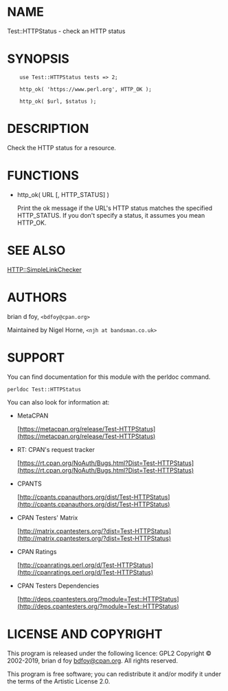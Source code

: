 # NAME

Test::HTTPStatus - check an HTTP status

# SYNOPSIS

        use Test::HTTPStatus tests => 2;

        http_ok( 'https://www.perl.org', HTTP_OK );

        http_ok( $url, $status );

# DESCRIPTION

Check the HTTP status for a resource.

# FUNCTIONS

- http\_ok( URL \[, HTTP\_STATUS\] )

    Print the ok message if the URL's HTTP status matches the specified
    HTTP\_STATUS.  If you don't specify a status, it assumes you mean
    HTTP\_OK.

# SEE ALSO

[HTTP::SimpleLinkChecker](https://metacpan.org/pod/HTTP%3A%3ASimpleLinkChecker)

# AUTHORS

brian d foy, `<bdfoy@cpan.org>`

Maintained by Nigel Horne, `<njh at bandsman.co.uk>`

# SUPPORT

You can find documentation for this module with the perldoc command.

    perldoc Test::HTTPStatus

You can also look for information at:

- MetaCPAN

    [https://metacpan.org/release/Test-HTTPStatus](https://metacpan.org/release/Test-HTTPStatus)

- RT: CPAN's request tracker

    [https://rt.cpan.org/NoAuth/Bugs.html?Dist=Test-HTTPStatus](https://rt.cpan.org/NoAuth/Bugs.html?Dist=Test-HTTPStatus)

- CPANTS

    [http://cpants.cpanauthors.org/dist/Test-HTTPStatus](http://cpants.cpanauthors.org/dist/Test-HTTPStatus)

- CPAN Testers' Matrix

    [http://matrix.cpantesters.org/?dist=Test-HTTPStatus](http://matrix.cpantesters.org/?dist=Test-HTTPStatus)

- CPAN Ratings

    [http://cpanratings.perl.org/d/Test-HTTPStatus](http://cpanratings.perl.org/d/Test-HTTPStatus)

- CPAN Testers Dependencies

    [http://deps.cpantesters.org/?module=Test::HTTPStatus](http://deps.cpantesters.org/?module=Test::HTTPStatus)

# LICENSE AND COPYRIGHT

This program is released under the following licence: GPL2
Copyright © 2002-2019, brian d foy <bdfoy@cpan.org>. All rights reserved.

This program is free software; you can redistribute it and/or modify
it under the terms of the Artistic License 2.0.
